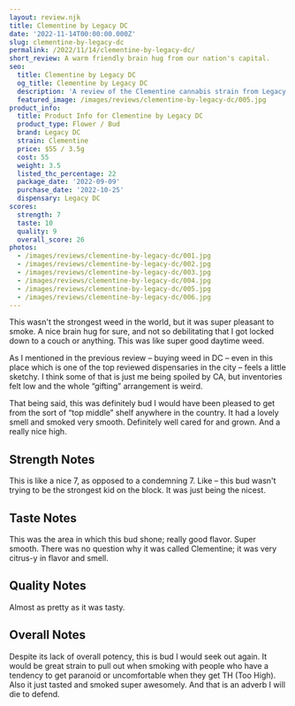```yaml
---
layout: review.njk
title: Clementine by Legacy DC
date: '2022-11-14T00:00:00.000Z'
slug: clementine-by-legacy-dc
permalink: /2022/11/14/clementine-by-legacy-dc/
short_review: A warm friendly brain hug from our nation's capital.
seo:
  title: Clementine by Legacy DC
  og_title: Clementine by Legacy DC
  description: 'A review of the Clementine cannabis strain from Legacy DC in Washington, DC.'
  featured_image: /images/reviews/clementine-by-legacy-dc/005.jpg
product_info:
  title: Product Info for Clementine by Legacy DC
  product_type: Flower / Bud
  brand: Legacy DC
  strain: Clementine
  price: $55 / 3.5g
  cost: 55
  weight: 3.5
  listed_thc_percentage: 22
  package_date: '2022-09-09'
  purchase_date: '2022-10-25'
  dispensary: Legacy DC
scores:
  strength: 7
  taste: 10
  quality: 9
  overall_score: 26
photos:
  - /images/reviews/clementine-by-legacy-dc/001.jpg
  - /images/reviews/clementine-by-legacy-dc/002.jpg
  - /images/reviews/clementine-by-legacy-dc/003.jpg
  - /images/reviews/clementine-by-legacy-dc/004.jpg
  - /images/reviews/clementine-by-legacy-dc/005.jpg
  - /images/reviews/clementine-by-legacy-dc/006.jpg
---
```


This wasn't the strongest weed in the world, but it was super pleasant to smoke. A nice brain hug for sure, and not so debilitating that I got locked down to a couch or anything. This was like super good daytime weed.

As I mentioned in the previous review – buying weed in DC – even in this place which is one of the top reviewed dispensaries in the city – feels a little sketchy. I think some of that is just me being spoiled by CA, but inventories felt low and the whole “gifting” arrangement is weird.

That being said, this was definitely bud I would have been pleased to get from the sort of “top middle” shelf anywhere in the country. It had a lovely smell and smoked very smooth. Definitely well cared for and grown. And a really nice high.

## Strength Notes

This is like a nice 7, as opposed to a condemning 7. Like – this bud wasn't trying to be the strongest kid on the block. It was just being the nicest.

## Taste Notes

This was the area in which this bud shone; really good flavor. Super smooth. There was no question why it was called Clementine; it was very citrus-y in flavor and smell.

## Quality Notes

Almost as pretty as it was tasty.

## Overall Notes

Despite its lack of overall potency, this is bud I would seek out again. It would be great strain to pull out when smoking with people who have a tendency to get paranoid or uncomfortable when they get TH (Too High). Also it just tasted and smoked super awesomely. And that is an adverb I will die to defend.
